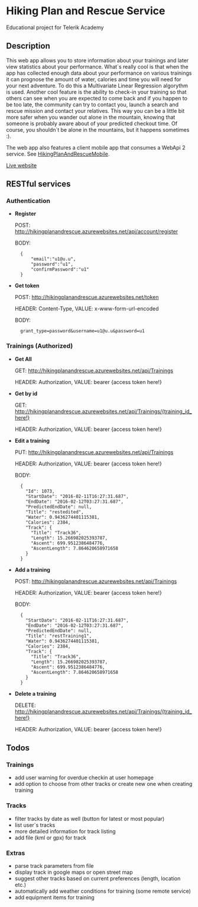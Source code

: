 # Hiking Plan and Rescue Service
Educational project for Telerik Academy

## Description
This web app allows you to store information about your trainings and later view statistics about your performance. What\`s really cool is that when the app has collected enough data about your performancе on various trainings it can prognose the amount of water, calories and time you will need for your next adventure. To do this a Multivariate Linear Regression algorythm is used. Another cool feature is the ability to check-in your training so that others can see when you are expected to come back and if you happen to be too late, the community can try to contact you, launch a search and rescue mission and contact your relatives. This way you can be a little bit more safer when you wander out alone in the mountain, knowing that someone is probably aware about of your predicted checkout time. Of course, you shouldn`t be alone in the mountains, but it happens sometimes :).

The web app also features a client mobile app that consumes a WebApi 2 service. See [HikingPlanAndRescueMobile](https://github.com/todorm85/HikingPlanAndRescueMobile).

[Live website](http://hikingplanandrescue.azurewebsites.net)


## RESTful services

### Authentication

- __Register__

    POST: http://hikingplanandrescue.azurewebsites.net/api/account/register

    BODY:

        {
            "email":"u1@u.u",
            "password":"u1",
            "confirmPassword":"u1"
        }

- __Get token__

    POST: http://hikingplanandrescue.azurewebsites.net/token
    
    HEADER: Content-Type, VALUE: x-www-form-url-encoded

    BODY:

        grant_type=password&username=u1@u.u&password=u1
    

### Trainings (Authorized)

- __Get All__

    GET: http://hikingplanandrescue.azurewebsites.net/api/Trainings
    
    HEADER: Authorization, VALUE: bearer {access token here!}

- __Get by id__

    GET: http://hikingplanandrescue.azurewebsites.net/api/Trainings/{training_id_here!}
    
    HEADER: Authorization, VALUE: bearer {access token here!}

- __Edit a training__

    PUT: http://hikingplanandrescue.azurewebsites.net/api/Trainings

    HEADER: Authorization, VALUE: bearer {access token here!}

    BODY:

        {
          "Id": 1073,
          "StartDate": "2016-02-11T16:27:31.687",
          "EndDate": "2016-02-12T03:27:31.687",
          "PredictedEndDate": null,
          "Title": "restedited",
          "Water": 0.9436274401115381,
          "Calories": 2384,
          "Track": {
            "Title": "Track36",
            "Length": 15.266982025393787,
            "Ascent": 699.9512386484776,
            "AscentLength": 7.864620658971658
          }
        } 

- __Add a training__

    POST: http://hikingplanandrescue.azurewebsites.net/api/Trainings

    HEADER: Authorization, VALUE: bearer {access token here!}

    BODY:

        {
          "StartDate": "2016-02-11T16:27:31.687",
          "EndDate": "2016-02-12T03:27:31.687",
          "PredictedEndDate": null,
          "Title": "restTraining1",
          "Water": 0.9436274401115381,
          "Calories": 2384,
          "Track": {
            "Title": "Track36",
            "Length": 15.266982025393787,
            "Ascent": 699.9512386484776,
            "AscentLength": 7.864620658971658
          }
        }

- __Delete a training__

    DELETE: http://hikingplanandrescue.azurewebsites.net/api/Trainings/{training_id_here!}

    HEADER: Authorization, VALUE: bearer {access token here!}

## Todos

### Trainings
- add user warning for overdue checkin at user homepage
- add option to choose from other tracks or create new one when creating training

### Tracks
- filter tracks by date as well (button for latest or most popular)
- list user\`s tracks
- more detailed information for track listing
- add file (kml or gpx) for track

### Extras
- parse track parameters from file
- display track in google maps or open street map
- suggest other tracks based on current preferences (length, location etc.)
- automatically add weather conditions for training (some remote service)
- add equipment items for training
